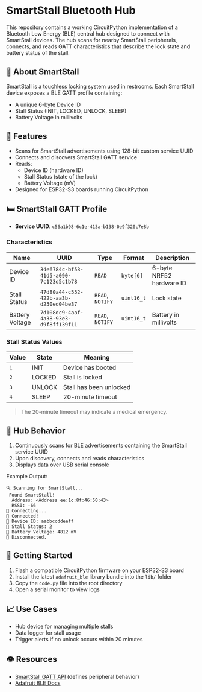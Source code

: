 # SmartStall Bluetooth Hub

This repository contains a working CircuitPython implementation of a Bluetooth Low Energy (BLE) central hub designed to connect with SmartStall devices. The hub scans for nearby SmartStall peripherals, connects, and reads GATT characteristics that describe the lock state and battery status of the stall.

## 📃 About SmartStall
SmartStall is a touchless locking system used in restrooms. Each SmartStall device exposes a BLE GATT profile containing:

- A unique 6-byte Device ID
- Stall Status (INIT, LOCKED, UNLOCK, SLEEP)
- Battery Voltage in millivolts

## 🚀 Features
- Scans for SmartStall advertisements using 128-bit custom service UUID
- Connects and discovers SmartStall GATT service
- Reads:
  - Device ID (hardware ID)
  - Stall Status (state of the lock)
  - Battery Voltage (mV)
- Designed for ESP32-S3 boards running CircuitPython

## 🛏️ SmartStall GATT Profile
- **Service UUID**: `c56a1b98-6c1e-413a-b138-0e9f320c7e8b`

### Characteristics

| Name            | UUID                                   | Type            | Format     | Description |
|-----------------|----------------------------------------|------------------|------------|-------------|
| Device ID       | `34e6784c-bf53-41d5-a090-7c123d5c1b78` | `READ`           | `byte[6]`  | 6-byte NRF52 hardware ID |
| Stall Status    | `47d80a44-c552-422b-aa3b-d250ed04be37` | `READ`, `NOTIFY` | `uint16_t` | Lock state |
| Battery Voltage | `7d108dc9-4aaf-4a38-93e3-d9f8ff139f11` | `READ`, `NOTIFY` | `uint16_t` | Battery in millivolts |

### Stall Status Values

| Value | State         | Meaning |
|-------|---------------|---------|
| `1`   | INIT          | Device has booted |
| `2`   | LOCKED        | Stall is locked |
| `3`   | UNLOCK        | Stall has been unlocked |
| `4`   | SLEEP         | 20-minute timeout |

> The 20-minute timeout may indicate a medical emergency.

## 🔌 Hub Behavior
1. Continuously scans for BLE advertisements containing the SmartStall service UUID
2. Upon discovery, connects and reads characteristics
3. Displays data over USB serial console

Example Output:
```
🔍 Scanning for SmartStall...
️ Found SmartStall!
  Address: <Address ee:1c:8f:46:50:43>
  RSSI: -66
🔗 Connecting...
📡 Connected!
🔹 Device ID: aabbccddeeff
🔹 Stall Status: 2
🔹 Battery Voltage: 4812 mV
🔌 Disconnected.
```

## 🚀 Getting Started
1. Flash a compatible CircuitPython firmware on your ESP32-S3 board
2. Install the latest `adafruit_ble` library bundle into the `lib/` folder
3. Copy the `code.py` file into the root directory
4. Open a serial monitor to view logs

## 📈 Use Cases
- Hub device for managing multiple stalls
- Data logger for stall usage
- Trigger alerts if no unlock occurs within 20 minutes

## 👁️ Resources
- [SmartStall GATT API](../../README.md) (defines peripheral behavior)
- [Adafruit BLE Docs](https://docs.circuitpython.org/projects/ble/en/latest/)
